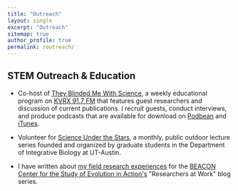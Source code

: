 ```yaml
---
title: "Outreach"
layout: single
excerpt: "Outreach"
sitemap: true
author_profile: true
permalink: /outreach/
---
```


## STEM Outreach & Education

- Co-host of [They Blinded Me With Science](https://www.facebook.com/tbmwskvrx), a weekly educational program on [KVRX 91.7 FM](http://kvrx.org/) that features guest researchers and discussion of current publications. I recruit guests, conduct interviews, and produce podcasts that are available for download on [Podbean](http://tbmws.podbean.com/) and [iTunes](https://itunes.apple.com/us/podcast/they-blinded-me-with-science/id908731079?mt=2). 

- Volunteer for [Science Under the Stars](https://scienceunderthestars.org/), a monthly, public outdoor lecture series founded and organized by graduate students in the Department of Integrative Biology at UT-Austin.

- I have written about [my field research experiences](https://www3.beacon-center.org/blog/2016/03/14/how-lemur-social-networks-shape-microbial-transmission/) for the [BEACON Center for the Study of Evolution in Action's](https://www3.beacon-center.org/) "Researchers at Work" blog series. 
